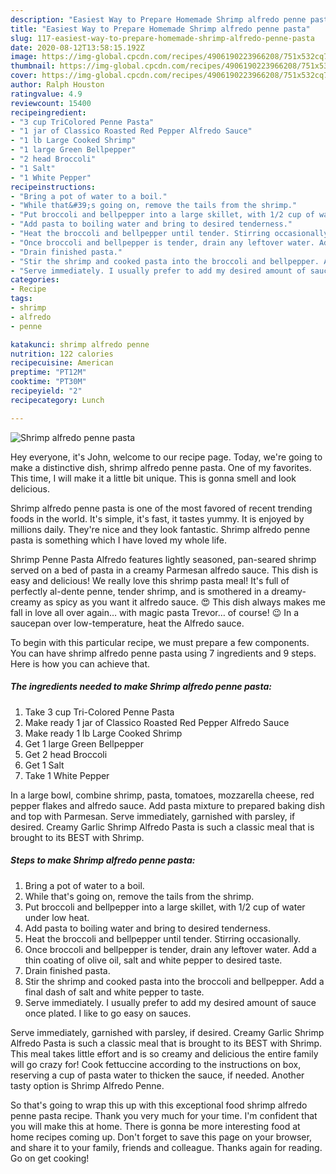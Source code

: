 ```yaml
---
description: "Easiest Way to Prepare Homemade Shrimp alfredo penne pasta"
title: "Easiest Way to Prepare Homemade Shrimp alfredo penne pasta"
slug: 117-easiest-way-to-prepare-homemade-shrimp-alfredo-penne-pasta
date: 2020-08-12T13:58:15.192Z
image: https://img-global.cpcdn.com/recipes/4906190223966208/751x532cq70/shrimp-alfredo-penne-pasta-recipe-main-photo.jpg
thumbnail: https://img-global.cpcdn.com/recipes/4906190223966208/751x532cq70/shrimp-alfredo-penne-pasta-recipe-main-photo.jpg
cover: https://img-global.cpcdn.com/recipes/4906190223966208/751x532cq70/shrimp-alfredo-penne-pasta-recipe-main-photo.jpg
author: Ralph Houston
ratingvalue: 4.9
reviewcount: 15400
recipeingredient:
- "3 cup TriColored Penne Pasta"
- "1 jar of Classico Roasted Red Pepper Alfredo Sauce"
- "1 lb Large Cooked Shrimp"
- "1 large Green Bellpepper"
- "2 head Broccoli"
- "1 Salt"
- "1 White Pepper"
recipeinstructions:
- "Bring a pot of water to a boil."
- "While that&#39;s going on, remove the tails from the shrimp."
- "Put broccoli and bellpepper into a large skillet, with 1/2 cup of water under low heat."
- "Add pasta to boiling water and bring to desired tenderness."
- "Heat the broccoli and bellpepper until tender. Stirring occasionally."
- "Once broccoli and bellpepper is tender, drain any leftover water. Add a thin coating of olive oil, salt and white pepper to desired taste."
- "Drain finished pasta."
- "Stir the shrimp and cooked pasta into the broccoli and bellpepper. Add a final dash of salt and white pepper to taste."
- "Serve immediately. I usually prefer to add my desired amount of sauce once plated. I like to go easy on sauces."
categories:
- Recipe
tags:
- shrimp
- alfredo
- penne

katakunci: shrimp alfredo penne 
nutrition: 122 calories
recipecuisine: American
preptime: "PT12M"
cooktime: "PT30M"
recipeyield: "2"
recipecategory: Lunch

---
```



![Shrimp alfredo penne pasta](https://img-global.cpcdn.com/recipes/4906190223966208/751x532cq70/shrimp-alfredo-penne-pasta-recipe-main-photo.jpg)

Hey everyone, it's John, welcome to our recipe page. Today, we're going to make a distinctive dish, shrimp alfredo penne pasta. One of my favorites. This time, I will make it a little bit unique. This is gonna smell and look delicious.

Shrimp alfredo penne pasta is one of the most favored of recent trending foods in the world. It's simple, it's fast, it tastes yummy. It is enjoyed by millions daily. They're nice and they look fantastic. Shrimp alfredo penne pasta is something which I have loved my whole life.

Shrimp Penne Pasta Alfredo features lightly seasoned, pan-seared shrimp served on a bed of pasta in a creamy Parmesan alfredo sauce. This dish is easy and delicious! We really love this shrimp pasta meal! It&#39;s full of perfectly al-dente penne, tender shrimp, and is smothered in a dreamy-creamy as spicy as you want it alfredo sauce. 😍 This dish always makes me fall in love all over again… with magic pasta Trevor… of course! 😉 In a saucepan over low-temperature, heat the Alfredo sauce.


To begin with this particular recipe, we must prepare a few components. You can have shrimp alfredo penne pasta using 7 ingredients and 9 steps. Here is how you can achieve that.

<!--inarticleads1-->

##### The ingredients needed to make Shrimp alfredo penne pasta:

1. Take 3 cup Tri-Colored Penne Pasta
1. Make ready 1 jar of Classico Roasted Red Pepper Alfredo Sauce
1. Make ready 1 lb Large Cooked Shrimp
1. Get 1 large Green Bellpepper
1. Get 2 head Broccoli
1. Get 1 Salt
1. Take 1 White Pepper


In a large bowl, combine shrimp, pasta, tomatoes, mozzarella cheese, red pepper flakes and alfredo sauce. Add pasta mixture to prepared baking dish and top with Parmesan. Serve immediately, garnished with parsley, if desired. Creamy Garlic Shrimp Alfredo Pasta is such a classic meal that is brought to its BEST with Shrimp. 

<!--inarticleads2-->

##### Steps to make Shrimp alfredo penne pasta:

1. Bring a pot of water to a boil.
1. While that&#39;s going on, remove the tails from the shrimp.
1. Put broccoli and bellpepper into a large skillet, with 1/2 cup of water under low heat.
1. Add pasta to boiling water and bring to desired tenderness.
1. Heat the broccoli and bellpepper until tender. Stirring occasionally.
1. Once broccoli and bellpepper is tender, drain any leftover water. Add a thin coating of olive oil, salt and white pepper to desired taste.
1. Drain finished pasta.
1. Stir the shrimp and cooked pasta into the broccoli and bellpepper. Add a final dash of salt and white pepper to taste.
1. Serve immediately. I usually prefer to add my desired amount of sauce once plated. I like to go easy on sauces.


Serve immediately, garnished with parsley, if desired. Creamy Garlic Shrimp Alfredo Pasta is such a classic meal that is brought to its BEST with Shrimp. This meal takes little effort and is so creamy and delicious the entire family will go crazy for! Cook fettuccine according to the instructions on box, reserving a cup of pasta water to thicken the sauce, if needed. Another tasty option is Shrimp Alfredo Penne. 

So that's going to wrap this up with this exceptional food shrimp alfredo penne pasta recipe. Thank you very much for your time. I'm confident that you will make this at home. There is gonna be more interesting food at home recipes coming up. Don't forget to save this page on your browser, and share it to your family, friends and colleague. Thanks again for reading. Go on get cooking!

